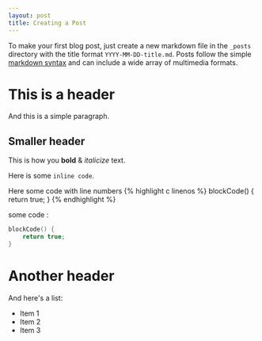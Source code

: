 ```yaml
---
layout: post
title: Creating a Post
---
```


To make your first blog post, just create a new markdown file in the `_posts` directory with the title format `YYYY-MM-DD-title.md`. Posts follow the simple [markdown syntax](https://github.com/adam-p/markdown-here/wiki/Markdown-Cheatsheet) and can include a wide array of multimedia formats.

# This is a header

And this is a simple paragraph.

## Smaller header

This is how you **bold** & *italicize* text.

Here is some `inline code`.

Here some code with line numbers
{% highlight c linenos %}
blockCode() {
	return true;
}
{% endhighlight %}

some code :
```c
blockCode() {
	return true;
}
```

# Another header

And here's a list:

* Item 1
* Item 2
* Item 3
